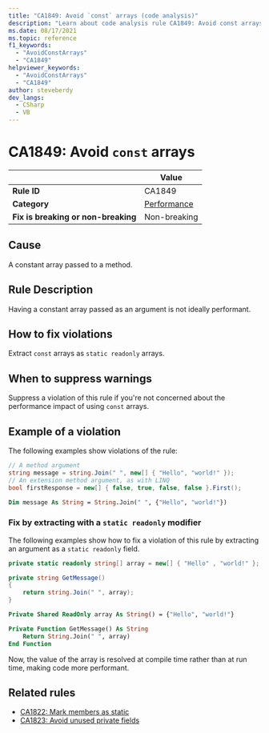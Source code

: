 ```yaml
---
title: "CA1849: Avoid `const` arrays (code analysis)"
description: "Learn about code analysis rule CA1849: Avoid const arrays"
ms.date: 08/17/2021
ms.topic: reference
f1_keywords:
  - "AvoidConstArrays"
  - "CA1849"
helpviewer_keywords:
  - "AvoidConstArrays"
  - "CA1849"
author: steveberdy
dev_langs:
  - CSharp
  - VB
---
```

# CA1849: Avoid `const` arrays

| | Value |
|-|-|
| **Rule ID** |CA1849|
| **Category** |[Performance](performance-warnings.md)|
| **Fix is breaking or non-breaking** |Non-breaking|

## Cause

A constant array passed to a method.

## Rule Description

Having a constant array passed as an argument is not ideally performant.

## How to fix violations

Extract `const` arrays as `static readonly` arrays.

## When to suppress warnings

Suppress a violation of this rule if you're not concerned about the performance impact of using `const` arrays.

## Example of a violation

The following examples show violations of the rule:

```csharp
// A method argument
string message = string.Join(" ", new[] { "Hello", "world!" });
// An extension method argument, as with LINQ
bool firstResponse = new[] { false, true, false, false }.First();
```

```vb
Dim message As String = String.Join(" ", {"Hello", "world!"})
```

### Fix by extracting with a `static readonly` modifier

The following examples show how to fix a violation of this rule by extracting an argument as a `static readonly` field.

```csharp
private static readonly string[] array = new[] { "Hello" , "world!" };

private string GetMessage()
{
    return string.Join(" ", array);
}
```

```vb
Private Shared ReadOnly array As String() = {"Hello", "world!"}

Private Function GetMessage() As String
    Return String.Join(" ", array)
End Function
```

Now, the value of the array is resolved at compile time rather than at run time, making code more performant.

## Related rules

- [CA1822: Mark members as static](ca1822.md)
- [CA1823: Avoid unused private fields](ca1823.md)
